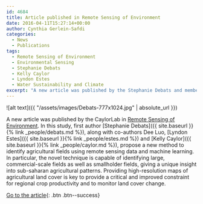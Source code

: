 ```yaml
---
id: 4684
title: Article published in Remote Sensing of Environment
date: 2016-04-11T15:27:14+00:00
author: Cynthia Gerlein-Safdi
categories:
  - News
  - Publications
tags:
  - Remote Sensing of Environment
  - Environmental Sensing
  - Stephanie Debats
  - Kelly Caylor
  - Lyndon Estes
  - Water Sustainability and Climate
excerpt: "A new article was published by the Stephanie Debats and members of the CaylorLab in Remote Sensing of Environment."
---
```

  ![alt text]({{ "/assets/images/Debats-777x1024.jpg" | absolute_url }})

  A new article was published by the CaylorLab in <a href="http://www.sciencedirect.com/science/journal/00344257" target="_blank">Remote Sensing of Environment</a>. <!--more-->In this study, first author [Stephanie Debats]({{ site.baseurl }}{% link _people/debats.md %}), along with co-authors Dee Luo, [Lyndon Estes]({{ site.baseurl }}{% link _people/estes.md %}) and [Kelly Caylor]({{ site.baseurl }}{% link _people/caylor.md %}), propose a new method to identify agricultural fields using remote sensing data and machine learning. In particular, the novel technique is capable of identifying large, commercial-scale fields as well as smallholder fields, giving a unique insight into sub-saharan agricultural patterns. Providing high-resolution maps of agricultural land cover is key to provide a critical and improved constraint for regional crop productivity and to monitor land cover change.

[Go to the article](http://www.sciencedirect.com/science/article/pii/S0034425716301031){: .btn .btn--success}

